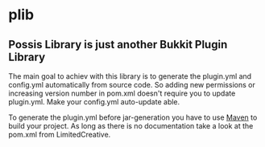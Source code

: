 plib
====

Possis Library is just another Bukkit Plugin Library
----------------------------------------------------

The main goal to achiev with this library is to generate the plugin.yml and config.yml automatically from source code.
So adding new permissions or increasing version number in pom.xml doesn't require you to update plugin.yml.
Make your config.yml auto-update able.

To generate the plugin.yml before jar-generation you have to use [Maven](http://maven.apache.org/) to build your project.
As long as there is no documentation take a look at the pom.xml from LimitedCreative.